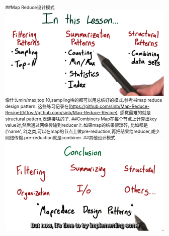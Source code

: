 ##Map Reduce设计模式
![](image/12.png)
像什么min/max,top 10,sampling啥的都可以用总结好的模式.参考书map reduce design pattern.
这些练习记录在[https://github.com/sinb/Map-Reduce-Recipe](https://github.com/sinb/Map-Reduce-Recipe).
感觉最难的就是structural pattern,表连接啥的了.
##Combiners
Map在每个节点上计算出key value对,然后通过网络传输到reducer上.如果map的结果很琐碎,
比如都是('name', 2)之类,可以在map的节点上做pre-reduction,再把结果给reducer,减少网络传输.pre-reduction就是combiner.
##其他设计模式
![](image/13.png)